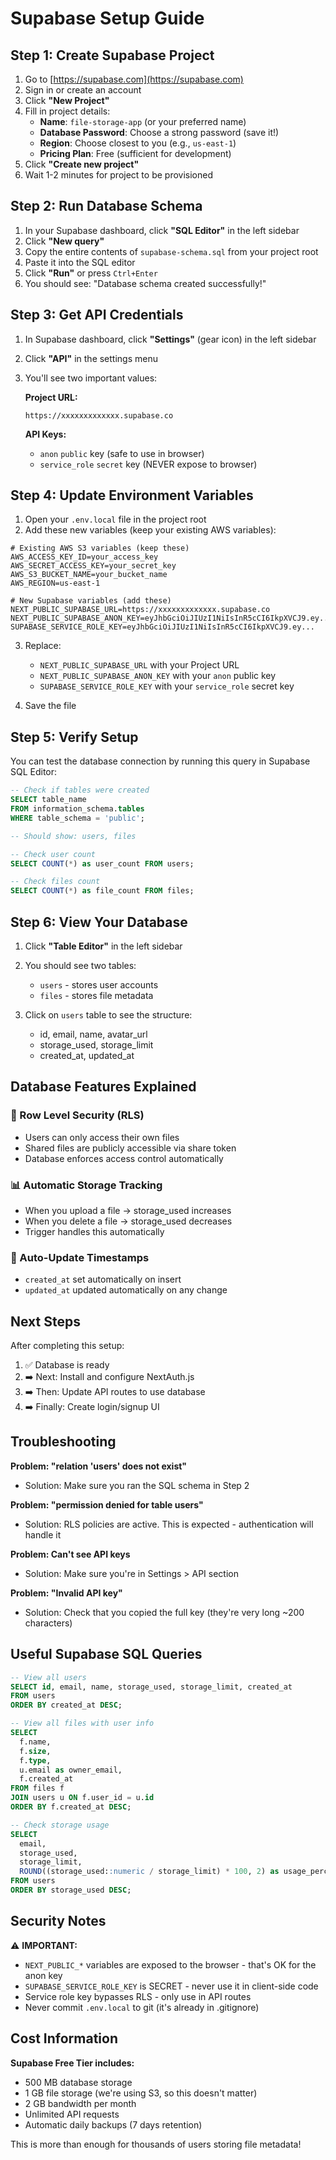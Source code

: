 # Supabase Setup Guide

## Step 1: Create Supabase Project

1. Go to [https://supabase.com](https://supabase.com)
2. Sign in or create an account
3. Click **"New Project"**
4. Fill in project details:
   - **Name**: `file-storage-app` (or your preferred name)
   - **Database Password**: Choose a strong password (save it!)
   - **Region**: Choose closest to you (e.g., `us-east-1`)
   - **Pricing Plan**: Free (sufficient for development)
5. Click **"Create new project"**
6. Wait 1-2 minutes for project to be provisioned

## Step 2: Run Database Schema

1. In your Supabase dashboard, click **"SQL Editor"** in the left sidebar
2. Click **"New query"**
3. Copy the entire contents of `supabase-schema.sql` from your project root
4. Paste it into the SQL editor
5. Click **"Run"** or press `Ctrl+Enter`
6. You should see: "Database schema created successfully!"

## Step 3: Get API Credentials

1. In Supabase dashboard, click **"Settings"** (gear icon) in the left sidebar
2. Click **"API"** in the settings menu
3. You'll see two important values:

   **Project URL:**
   ```
   https://xxxxxxxxxxxxx.supabase.co
   ```

   **API Keys:**
   - `anon` `public` key (safe to use in browser)
   - `service_role` `secret` key (NEVER expose to browser)

## Step 4: Update Environment Variables

1. Open your `.env.local` file in the project root
2. Add these new variables (keep your existing AWS variables):

```env
# Existing AWS S3 variables (keep these)
AWS_ACCESS_KEY_ID=your_access_key
AWS_SECRET_ACCESS_KEY=your_secret_key
AWS_S3_BUCKET_NAME=your_bucket_name
AWS_REGION=us-east-1

# New Supabase variables (add these)
NEXT_PUBLIC_SUPABASE_URL=https://xxxxxxxxxxxxx.supabase.co
NEXT_PUBLIC_SUPABASE_ANON_KEY=eyJhbGciOiJIUzI1NiIsInR5cCI6IkpXVCJ9.ey...
SUPABASE_SERVICE_ROLE_KEY=eyJhbGciOiJIUzI1NiIsInR5cCI6IkpXVCJ9.ey...
```

3. Replace:
   - `NEXT_PUBLIC_SUPABASE_URL` with your Project URL
   - `NEXT_PUBLIC_SUPABASE_ANON_KEY` with your `anon` public key
   - `SUPABASE_SERVICE_ROLE_KEY` with your `service_role` secret key

4. Save the file

## Step 5: Verify Setup

You can test the database connection by running this query in Supabase SQL Editor:

```sql
-- Check if tables were created
SELECT table_name 
FROM information_schema.tables 
WHERE table_schema = 'public';

-- Should show: users, files

-- Check user count
SELECT COUNT(*) as user_count FROM users;

-- Check files count
SELECT COUNT(*) as file_count FROM files;
```

## Step 6: View Your Database

1. Click **"Table Editor"** in the left sidebar
2. You should see two tables:
   - `users` - stores user accounts
   - `files` - stores file metadata

3. Click on `users` table to see the structure:
   - id, email, name, avatar_url
   - storage_used, storage_limit
   - created_at, updated_at

## Database Features Explained

### 🔐 Row Level Security (RLS)
- Users can only access their own files
- Shared files are publicly accessible via share token
- Database enforces access control automatically

### 📊 Automatic Storage Tracking
- When you upload a file → storage_used increases
- When you delete a file → storage_used decreases
- Trigger handles this automatically

### 🔄 Auto-Update Timestamps
- `created_at` set automatically on insert
- `updated_at` updated automatically on any change

## Next Steps

After completing this setup:
1. ✅ Database is ready
2. ➡️ Next: Install and configure NextAuth.js
3. ➡️ Then: Update API routes to use database
4. ➡️ Finally: Create login/signup UI

## Troubleshooting

**Problem: "relation 'users' does not exist"**
- Solution: Make sure you ran the SQL schema in Step 2

**Problem: "permission denied for table users"**
- Solution: RLS policies are active. This is expected - authentication will handle it

**Problem: Can't see API keys**
- Solution: Make sure you're in Settings > API section

**Problem: "Invalid API key"**
- Solution: Check that you copied the full key (they're very long ~200 characters)

## Useful Supabase SQL Queries

```sql
-- View all users
SELECT id, email, name, storage_used, storage_limit, created_at
FROM users
ORDER BY created_at DESC;

-- View all files with user info
SELECT 
  f.name, 
  f.size, 
  f.type,
  u.email as owner_email,
  f.created_at
FROM files f
JOIN users u ON f.user_id = u.id
ORDER BY f.created_at DESC;

-- Check storage usage
SELECT 
  email,
  storage_used,
  storage_limit,
  ROUND((storage_used::numeric / storage_limit) * 100, 2) as usage_percent
FROM users
ORDER BY storage_used DESC;
```

## Security Notes

⚠️ **IMPORTANT:**
- `NEXT_PUBLIC_*` variables are exposed to the browser - that's OK for the anon key
- `SUPABASE_SERVICE_ROLE_KEY` is SECRET - never use it in client-side code
- Service role key bypasses RLS - only use in API routes
- Never commit `.env.local` to git (it's already in .gitignore)

## Cost Information

**Supabase Free Tier includes:**
- 500 MB database storage
- 1 GB file storage (we're using S3, so this doesn't matter)
- 2 GB bandwidth per month
- Unlimited API requests
- Automatic daily backups (7 days retention)

This is more than enough for thousands of users storing file metadata!
